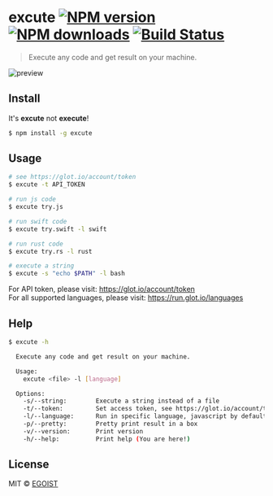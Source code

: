 # excute [![NPM version](https://img.shields.io/npm/v/excute.svg)](https://npmjs.com/package/excute) [![NPM downloads](https://img.shields.io/npm/dm/excute.svg)](https://npmjs.com/package/excute) [![Build Status](https://img.shields.io/circleci/project/egoist/excute/master.svg)](https://circleci.com/gh/egoist/excute)

> Execute any code and get result on your machine.

![preview](https://ooo.0o0.ooo/2016/04/23/571bb04c609b5.png)

## Install

It's **excute** not **execute**!

```bash
$ npm install -g excute
```

## Usage

```bash
# see https://glot.io/account/token
$ excute -t API_TOKEN

# run js code
$ excute try.js

# run swift code
$ excute try.swift -l swift

# run rust code
$ excute try.rs -l rust

# execute a string
$ excute -s "echo $PATH" -l bash
```

For API token, please visit: https://glot.io/account/token<br>
For all supported languages, please visit: https://run.glot.io/languages

## Help

```bash
$ excute -h

  Execute any code and get result on your machine.

  Usage:
    excute <file> -l [language]

  Options:
    -s/--string:        Execute a string instead of a file
    -t/--token:         Set access token, see https://glot.io/account/token
    -l/--language:      Run in specific language, javascript by default
    -p/--pretty:        Pretty print result in a box
    -v/--version:       Print version
    -h/--help:          Print help (You are here!)
```

## License

MIT © [EGOIST](https://github.com/egoist)
